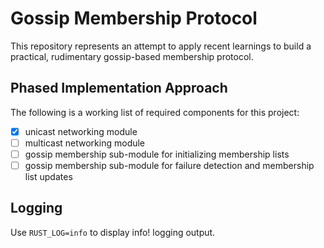# Gossip Membership Protocol
This repository represents an attempt to apply recent learnings to build a practical, rudimentary gossip-based membership protocol.

## Phased Implementation Approach
The following is a working list of required components for this project:
- [x] unicast networking module
- [ ] multicast networking module
- [ ] gossip membership sub-module for initializing membership lists
- [ ] gossip membership sub-module for failure detection and membership list updates

## Logging
Use `RUST_LOG=info` to display info! logging output.